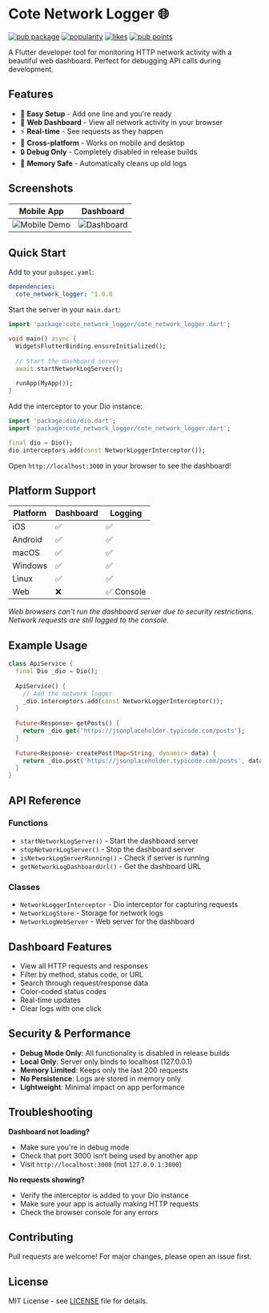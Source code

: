 # Cote Network Logger 🌐

[![pub package](https://img.shields.io/pub/v/cote_network_logger.svg)](https://pub.dev/packages/cote_network_logger)
[![popularity](https://img.shields.io/pub/popularity/cote_network_logger?logo=dart)](https://pub.dev/packages/cote_network_logger/score)
[![likes](https://img.shields.io/pub/likes/cote_network_logger?logo=dart)](https://pub.dev/packages/cote_network_logger/score)
[![pub points](https://img.shields.io/pub/points/cote_network_logger?logo=dart)](https://pub.dev/packages/cote_network_logger/score)

A Flutter developer tool for monitoring HTTP network activity with a beautiful web dashboard. Perfect for debugging API calls during development.

## Features

- 🚀 **Easy Setup** - Add one line and you're ready
- 🎨 **Web Dashboard** - View all network activity in your browser
- ⚡ **Real-time** - See requests as they happen
- 📱 **Cross-platform** - Works on mobile and desktop
- 🔒 **Debug Only** - Completely disabled in release builds
- 💾 **Memory Safe** - Automatically cleans up old logs

## Screenshots

| Mobile App | Dashboard |
|------------|-----------|
| ![Mobile Demo](https://raw.githubusercontent.com/your-username/cote_network_logger/main/screenshots/mobile_demo.png) | ![Dashboard](https://raw.githubusercontent.com/your-username/cote_network_logger/main/screenshots/dashboard.png) |

## Quick Start

Add to your `pubspec.yaml`:

```yaml
dependencies:
  cote_network_logger: ^1.0.0
```

Start the server in your `main.dart`:

```dart
import 'package:cote_network_logger/cote_network_logger.dart';

void main() async {
  WidgetsFlutterBinding.ensureInitialized();
  
  // Start the dashboard server
  await startNetworkLogServer();
  
  runApp(MyApp());
}
```

Add the interceptor to your Dio instance:

```dart
import 'package:dio/dio.dart';
import 'package:cote_network_logger/cote_network_logger.dart';

final dio = Dio();
dio.interceptors.add(const NetworkLoggerInterceptor());
```

Open `http://localhost:3000` in your browser to see the dashboard!

## Platform Support

| Platform | Dashboard | Logging |
|----------|-----------|---------|
| iOS | ✅ | ✅ |
| Android | ✅ | ✅ |
| macOS | ✅ | ✅ |
| Windows | ✅ | ✅ |
| Linux | ✅ | ✅ |
| Web | ❌ | ✅ Console |

*Web browsers can't run the dashboard server due to security restrictions. Network requests are still logged to the console.*

## Example Usage

```dart
class ApiService {
  final Dio _dio = Dio();
  
  ApiService() {
    // Add the network logger
    _dio.interceptors.add(const NetworkLoggerInterceptor());
  }
  
  Future<Response> getPosts() {
    return _dio.get('https://jsonplaceholder.typicode.com/posts');
  }
  
  Future<Response> createPost(Map<String, dynamic> data) {
    return _dio.post('https://jsonplaceholder.typicode.com/posts', data: data);
  }
}
```

## API Reference

### Functions

- `startNetworkLogServer()` - Start the dashboard server
- `stopNetworkLogServer()` - Stop the dashboard server  
- `isNetworkLogServerRunning()` - Check if server is running
- `getNetworkLogDashboardUrl()` - Get the dashboard URL

### Classes

- `NetworkLoggerInterceptor` - Dio interceptor for capturing requests
- `NetworkLogStore` - Storage for network logs
- `NetworkLogWebServer` - Web server for the dashboard

## Dashboard Features

- View all HTTP requests and responses
- Filter by method, status code, or URL
- Search through request/response data
- Color-coded status codes
- Real-time updates
- Clear logs with one click

## Security & Performance

- **Debug Mode Only**: All functionality is disabled in release builds
- **Local Only**: Server only binds to localhost (127.0.0.1)
- **Memory Limited**: Keeps only the last 200 requests
- **No Persistence**: Logs are stored in memory only
- **Lightweight**: Minimal impact on app performance

## Troubleshooting

**Dashboard not loading?**
- Make sure you're in debug mode
- Check that port 3000 isn't being used by another app
- Visit `http://localhost:3000` (not `127.0.0.1:3000`)

**No requests showing?**
- Verify the interceptor is added to your Dio instance
- Make sure your app is actually making HTTP requests
- Check the browser console for any errors

## Contributing

Pull requests are welcome! For major changes, please open an issue first.

## License

MIT License - see [LICENSE](LICENSE) file for details.